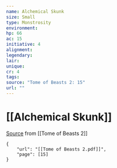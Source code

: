 ```yaml
---
name: Alchemical Skunk
size: Small
type: Monstrosity
environment: 
hp: 66
ac: 15
initiative: 4
alignment: 
legendary: 
lair: 
unique: 
cr: 4
tags: 
source: "Tome of Beasts 2: 15"
url: ""
---
```

# [[Alchemical Skunk]]

[Source](zotero://open-pdf/library/items/9UQIAB6R?page=15) from [[Tome of Beasts 2]]

```pdf
{
	"url": "[[Tome of Beasts 2.pdf]]",
	"page": [15]
}
```

